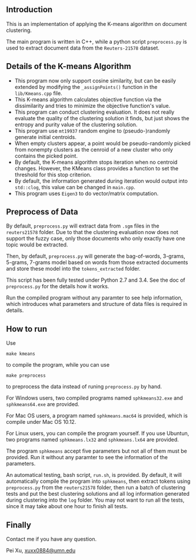 ## Introduction
This is an implementation of applying the K-means algorithm on document clustering.

The main program is written in C++, while a python script `preprocess.py` is used to extract document data from the `Reuters-21578` dataset.

## Details of the K-means Algorithm
- This program now only support cosine similarity, but can be easily extended by modifying the `_assignPoints()` function in the `lib/Kmeans.cpp` file.
- This K-means algorithm calculates objective function via the dissimilarity and tries to minimize the objective function's value.
- This program can conduct clustering evaluation. It does not really evaluate the quality of the clustering solution it finds, but just shows the entropy and purity value of the clustering solution.
- This program use `mt19937` random engine to (pseudo-)randomly generate initial centroids.
- When empty clusters appear, a point would be pseudo-randomly picked from nonempty clusters as the cenroid of a new cluster who only contains the picked point.
- By default, the K-means algorithm stops iteration when no centroid changes. However, the KMeans class provides a function to set the threshold for this stop criterion.
- By default, the information generated during iteration would output into `std::clog`, this value can be changed in `main.cpp`.
- This program uses `Eigen3` to do vector/matrix computation.

## Preprocess of Data
By default, `preprocess.py` will extract data from `.sgm` files in the `reuters21578` folder. Due to that the clustering evaluation now does not support the fuzzy case, only those documents who only exactly have one topic would be extracted.

Then, by default, `preprocess.py` will generate the bag-of-words, 3-grams, 5-grams, 7-grams model based on words from those extracted documents and store these model into the `tokens_extracted` folder.

This script has been fully tested under Python 2.7 and 3.4. See the doc of `preprocess.py` for the details how it works.

Run the compiled program without any paramter to see help information, which introduces what parameters and structure of data files is required in details.

## How to run

Use

    make kmeans

to compile the program, while you can use

    make preprocess

to preprocess the data instead of runing `preprocess.py` by hand.

For Windows users, two compiled programs named `sphkmeans32.exe` and `sphkmeans64.exe` are provided.

For Mac OS users, a program named `sphkmeans.mac64` is provided, which is compile under Mac OS 10.12.

For Linux users, you can compile the program yourself. If you use Ubuntun, two programs named `sphkmeans.lx32` and `sphkmeans.lx64` are provided.

The program `sphkmeans` accept five parameters but not all of them  must be provided. Run it without any paramter to see the information of the parameters.

An automatical testing, bash script, `run.sh`, is provided. By default, it will automatically compile the program into `sphkmeans`, then extract tokens using `preprocess.py` from the `reuters21578` folder, then run a batch of clustering tests and put the best clustering solutions and all log information generated during clustering into the `log` folder. You may not want to run all the tests, since it may take about one hour to finish all tests.

## Finally

Contact me if you have any question.

Pei Xu, xuxx0884@umn.edu
